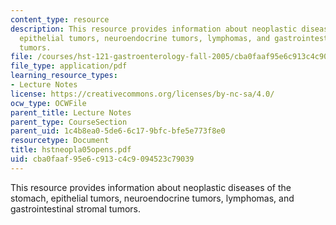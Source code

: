 ```yaml
---
content_type: resource
description: This resource provides information about neoplastic diseases of the stomach,
  epithelial tumors, neuroendocrine tumors, lymphomas, and gastrointestinal stromal
  tumors.
file: /courses/hst-121-gastroenterology-fall-2005/cba0faaf95e6c913c4c9094523c79039_hstneopla05opens.pdf
file_type: application/pdf
learning_resource_types:
- Lecture Notes
license: https://creativecommons.org/licenses/by-nc-sa/4.0/
ocw_type: OCWFile
parent_title: Lecture Notes
parent_type: CourseSection
parent_uid: 1c4b8ea0-5de6-6c17-9bfc-bfe5e773f8e0
resourcetype: Document
title: hstneopla05opens.pdf
uid: cba0faaf-95e6-c913-c4c9-094523c79039
---
```

This resource provides information about neoplastic diseases of the stomach, epithelial tumors, neuroendocrine tumors, lymphomas, and gastrointestinal stromal tumors.